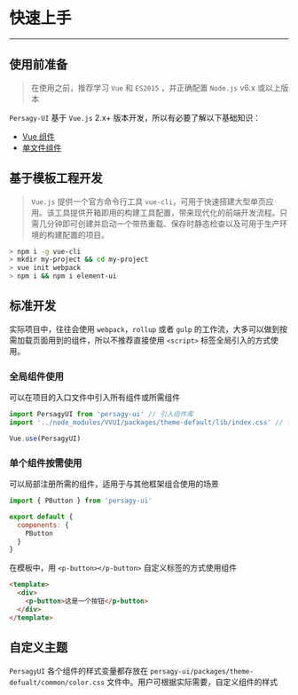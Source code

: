 
# 快速上手

----

## 使用前准备

> 在使用之前，推荐学习 `Vue` 和 `ES2015` ，并正确配置 `Node.js` v6.x 或以上版本

`Persagy-UI` 基于 `Vue.js` 2.x+ 版本开发，所以有必要了解以下基础知识：
- [Vue 组件](https://cn.vuejs.org/v2/guide/components.html)
- [单文件组件](https://cn.vuejs.org/v2/guide/single-file-components.html)

## 基于模板工程开发

> `Vue.js` 提供一个官方命令行工具 `vue-cli`，可用于快速搭建大型单页应用。该工具提供开箱即用的构建工具配置，带来现代化的前端开发流程。只需几分钟即可创建并启动一个带热重载、保存时静态检查以及可用于生产环境的构建配置的项目。

```bash
> npm i -g vue-cli
> mkdir my-project && cd my-project
> vue init webpack
> npm i && npm i element-ui
```

## 标准开发

实际项目中，往往会使用 `webpack`，`rollup` 或者 `gulp` 的工作流，大多可以做到按需加载页面用到的组件，所以不推荐直接使用 `<script>` 标签全局引入的方式使用。

### 全局组件使用

可以在项目的入口文件中引入所有组件或所需组件

```js
import PersagyUI from 'persagy-ui' // 引入组件库
import '../node_modules/VVUI/packages/theme-default/lib/index.css' // 引入样式库

Vue.use(PersagyUI)
```

### 单个组件按需使用

可以局部注册所需的组件，适用于与其他框架组合使用的场景

```js
import { PButton } from 'persagy-ui'

export default {
  components: {
    PButton
  }
}
```

在模板中，用 `<p-button></p-button>` 自定义标签的方式使用组件

```html
<template>
  <div>
    <p-button>这是一个按钮</p-button>
  </div>
</template>
```

## 自定义主题

`PersagyUI` 各个组件的样式变量都存放在 `persagy-ui/packages/theme-defualt/common/color.css` 文件中。用户可根据实际需要，自定义组件的样式
